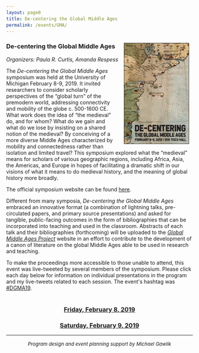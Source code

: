 ```yaml
---
layout: page0
title: De-centering the Global Middle Ages
permalink: /events/GMA/
---
```


<div style>
<img src="/images/DGMA19_pamphlet_cover.png" style="float:right;max-width:35%;padding: 10px 10px 10px 15px;">
</div>
<h3>De-centering the Global Middle Ages</h3>
<i>Organizers: Paula R. Curtis, Amanda Respess</i>
<p></p>
The <i>De-centering the Global Middle Ages</i> symposium was held at the University of Michigan February 8-9, 2019. It invited researchers to consider scholarly perspectives of the “global turn” of the premodern world, addressing connectivity and mobility of the globe c. 500-1600 CE. What work does the idea of “the medieval” do, and for whom? What do we gain and what do we lose by insisting on a shared notion of the medieval? By conceiving of a more diverse Middle Ages characterized by mobility and connectedness rather than isolation and limited travel?  This symposium explored what the “medieval” means for scholars of various geographic regions, including Africa, Asia, the Americas, and Europe in hopes of facilitating a dramatic shift in our visions of what it means to do medieval history, and the meaning of global history more broadly.

The official symposium website can be found <a href="https://sites.lsa.umich.edu/globalmiddleages/">here</a>.

Different from many symposia, <i>De-centering the Global Middle Ages</i> embraced an innovative format (a combination of lightning talks, pre-circulated papers, and primary source presentations) and asked for tangible, public-facing outcomes in the form of bibliographies that can be incorporated into teaching and used in the classroom. Abstracts of each talk and their bibliographies (forthcoming) will be uploaded to the <a href="http://globalmiddleages.org/"><i>Global Middle Ages Project</i></a> website in an effort to contribute to the development of a canon of literature on the global Middle Ages able to be used in research and teaching.
<p></p>

To make the proceedings more accessible to those unable to attend, this event was live-tweeted by several members of the symposium. Please click each day below for information on individual presentations in the program and my live-tweets related to each session. The event's hashtag was <a href="https://twitter.com/search?src=typd&q=%23DGMA19">#DGMA19</a>.
<br>
&nbsp;
<center><h3><a href="/events/DGMA/02_08_19/">Friday, February 8, 2019</a></h3>
<p></p>
<p></p>
<h3><a href="/events/DGMA/02_09_19/">Saturday, February 9, 2019</a></h3>
<p></p>
<p></p>
<hr></center>
<center><i><font size="2">Program design and event planning support by Michael Gawlik</font></i></center>
